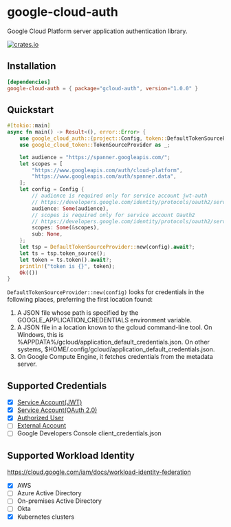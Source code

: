 # google-cloud-auth

Google Cloud Platform server application authentication library.

[![crates.io](https://img.shields.io/crates/v/gloud-auth.svg)](https://crates.io/crates/gcloud-auth)

## Installation

```toml
[dependencies]
google-cloud-auth = { package="gcloud-auth", version="1.0.0" }
```

## Quickstart

```rust
#[tokio::main]
async fn main() -> Result<(), error::Error> {
    use google_cloud_auth::{project::Config, token::DefaultTokenSourceProvider};
    use google_cloud_token::TokenSourceProvider as _;

    let audience = "https://spanner.googleapis.com/";
    let scopes = [
        "https://www.googleapis.com/auth/cloud-platform",
        "https://www.googleapis.com/auth/spanner.data",
    ];
    let config = Config {
        // audience is required only for service account jwt-auth
        // https://developers.google.com/identity/protocols/oauth2/service-account#jwt-auth
        audience: Some(audience),
        // scopes is required only for service account Oauth2
        // https://developers.google.com/identity/protocols/oauth2/service-account
        scopes: Some(&scopes),
        sub: None,
    };
    let tsp = DefaultTokenSourceProvider::new(config).await?;
    let ts = tsp.token_source();
    let token = ts.token().await?;
    println!("token is {}", token);
    Ok(())
}
```

`DefaultTokenSourceProvider::new(config)` looks for credentials in the following places,
preferring the first location found:

1. A JSON file whose path is specified by the
   GOOGLE_APPLICATION_CREDENTIALS environment variable.
2. A JSON file in a location known to the gcloud command-line tool.
   On Windows, this is %APPDATA%/gcloud/application_default_credentials.json.
   On other systems, $HOME/.config/gcloud/application_default_credentials.json.
3. On Google Compute Engine, it fetches credentials from the metadata server.

## Supported Credentials

- [x] [Service Account(JWT)](https://developers.google.com/identity/protocols/oauth2/service-account#jwt-auth)
- [x] [Service Account(OAuth 2.0)](https://developers.google.com/identity/protocols/oauth2/service-account)
- [x] [Authorized User](https://cloud.google.com/docs/authentication/end-user)
- [ ] [External Account](https://cloud.google.com/anthos/clusters/docs/aws/how-to/workload-identity-gcp)
- [ ] Google Developers Console client_credentials.json

## Supported Workload Identity

<https://cloud.google.com/iam/docs/workload-identity-federation>

- [x] AWS
- [ ] Azure Active Directory
- [ ] On-premises Active Directory
- [ ] Okta
- [x] Kubernetes clusters
